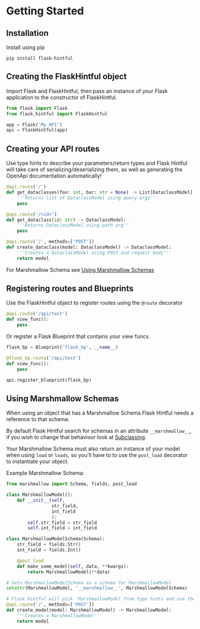 # Getting Started

## Installation

Install using pip

```pip install flask-hintful```

## Creating the FlaskHintful object

Import Flask and FlaskHintful, then pass an instance of your Flask application to the constructor of FlaskHintful.

```python
from flask import Flask
from flask_hintful import FlaskHintful

app = Flask('My API')
api = FlaskHintful(app)
```

## Creating your API routes

Use type hints to describe your parameters/return types and Flask Hintful will take care of serializing/deserializing them, as well as generating the OpenApi documentation automatically!

```python
@api.route('/')
def get_dataclasses(foo: int, bar: str = None) -> List[DataclassModel]:
    '''Returns list of DataclassModel using query args'''
    pass

@api.route('/<id>')
def get_dataclass(id: str) -> DataclassModel:
    '''Returns DataclassModel using path arg'''
    pass

@api.route('/', methods=['POST'])
def create_dataclass(model: DataclassModel) -> DataclassModel:
    '''Creates a DataclassModel using POST and request body'''
    return model
```

For Marshmallow Schema see [Using Marshmallow Schemas](#Using-Marshmallow-Schemas)


## Registering routes and Blueprints

Use the FlaskHintful object to register routes using the `@route` decorator

```python
@api.route('/api/test')
def view_func():
    pass
```

Or register a Flask Blueprint that contains your view funcs.

```python
flask_bp = Blueprint('flask_bp', __name__)

@flask_bp.route('/api/test')
def view_func():
    pass

api.register_blueprint(flask_bp)
```

## Using Marshmallow Schemas

When using an object that has a Marshmallow Schema Flask Hintful needs a reference to that schema.

By default Flask Hintful search for schemas in an attribute  `__marshmallow__`, if you wish to change that behaviour look at [Subclassing](subclassing.md).

Your Marshmallow Schema must also return an instance of your model when using `load` or `loads`, so you'll have to to use the `post_load` decorator to instantiate your object.

Example Marshmallow Schema:

```python
from marshmallow import Schema, fields, post_load

class MarshmallowModel():
    def __init__(self,
                 str_field,
                 int_field
                 ):
        self.str_field = str_field
        self.int_field = int_field

class MarshmallowModelSchema(Schema):
    str_field = fields.Str()
    int_field = fields.Int()

    @post_load
    def make_some_model(self, data, **kwargs):
        return MarshmallowModel(**data)

# Sets MarshmallowModelSchema as a schema for MarshmallowModel
setattr(MarshmallowModel, '__marshmallow__', MarshmallowModelSchema)

# Flask Hintful will pick  MarshmallowModel from type hints and use the Schema's dump/load to serialize/deserialize it
@api.route('/', methods=['POST'])
def create_model(model: MarshmallowModel) -> MarshmallowModel:
    '''Creates a MarshmallowModel'''
    return model
```
